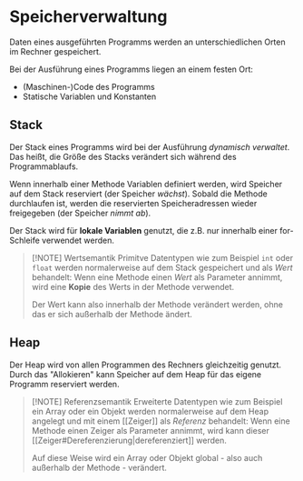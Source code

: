 # Speicherverwaltung
Daten eines ausgeführten Programms werden an unterschiedlichen Orten im Rechner gespeichert.

Bei der Ausführung eines Programms liegen an einem festen Ort:
- (Maschinen-)Code des Programms
- Statische Variablen und Konstanten

## Stack

Der Stack eines Programms wird bei der Ausführung *dynamisch verwaltet*. Das heißt, die Größe des Stacks verändert sich während des Programmablaufs.

Wenn innerhalb einer Methode Variablen definiert werden, wird Speicher auf dem Stack reserviert (der Speicher *wächst*). Sobald die Methode durchlaufen ist, werden die reservierten Speicheradressen wieder freigegeben (der Speicher *nimmt ab*).

Der Stack wird für **lokale Variablen** genutzt, die z.B. nur innerhalb einer for-Schleife verwendet werden.

> [!NOTE] Wertsemantik
> Primitve Datentypen wie zum Beispiel `int` oder `float` werden normalerweise auf dem Stack gespeichert und als *Wert* behandelt: Wenn eine Methode einen *Wert* als Parameter annimmt, wird eine **Kopie** des Werts in der Methode verwendet.
> 
> Der Wert kann also innerhalb der Methode verändert werden, ohne das er sich außerhalb der Methode ändert.

## Heap
Der Heap wird von allen Programmen des Rechners gleichzeitig genutzt. Durch das "Allokieren" kann Speicher auf dem Heap für das eigene Programm reserviert werden.

> [!NOTE] Referenzsemantik
> Erweiterte Datentypen wie zum Beispiel ein Array oder ein Objekt werden normalerweise auf dem Heap angelegt und mit einem [[Zeiger]] als *Referenz* behandelt: Wenn eine Methode einen Zeiger als Parameter annimmt, wird kann dieser [[Zeiger#Dereferenzierung|dereferenziert]] werden.
> 
> Auf diese Weise wird ein Array oder Objekt global - also auch außerhalb der Methode - verändert.
